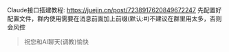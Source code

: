 Claude接口搭建教程: https://juejin.cn/post/7238917620849672247
先配置好配置文件，群内使用需要在消息前面加上前缀(默认:#)不建议在群里用太多，否则会风控

> 祝您和AI聊天(调教)愉快
